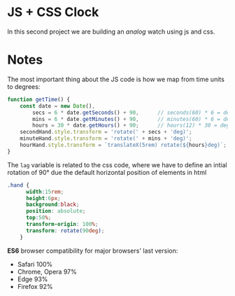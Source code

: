 # JS + CSS Clock

In this second project we are building an *analog* watch using js and css.


# Notes

The most important thing about the JS code is how we map from time units to degrees:

```javascript
function getTime() {
    const date = new Date(),
        secs = 6 * date.getSeconds() + 90,      // seconds(60) * 6 = degrees(360°) + lag
        mins = 6 * date.getMinutes() + 90,      // minutes(60) * 6 = degrees(360°) + lag
        hours = 30 * date.getHours() + 90;      // hours(12) * 30 = degrees(360°) + lag
    secondHand.style.transform = 'rotate(' + secs + 'deg)';
    minuteHand.style.transform = 'rotate(' + mins + 'deg)';
    hourHand.style.transform = `translateX(5rem) rotate(${hours}deg)`;
}
```
The `lag` variable is related to the css code, where we have to define an intial rotation of 90° due the
default horizontal position of elements in html
```css
.hand {
      width:15rem;
      height:6px;
      background:black;
      position: absolute;
      top:50%;
      transform-origin: 100%;
      transform: rotate(90deg);
    }
```

**ES6** browser compatibility for major browsers' last version:
* Safari 100%
* Chrome, Opera 97%
* Edge 93%
* Firefox 92%
